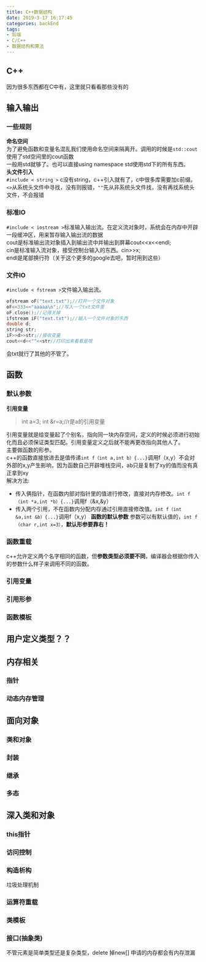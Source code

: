 ```yaml
---
title: C++数据结构
date: 2019-3-17 16:17:45
categories: backEnd
tags:
- 后端
- C/C++
- 数据结构和算法
---
```

## C++
因为很多东西都在C中有，这里就只看看那些没有的
## 输入输出
### 一些规则
<strong>命名空间</strong><br/>
为了避免函数和变量名混乱我们使用命名空间来隔离开。调用的时候是`std::cout`使用了std空间里的cout函数<br/>
一般用std就够了。也可以直接using namespace std使用std下的所有东西。<br/>
<strong>头文件引入</strong><br/>
`#include < string >` c没有string，c++引入就有了，c中很多库需要加c前缀。 `<>`从系统头文件中寻找，没有则报错，`""`先从非系统头文件找，没有再找系统头文件，不会报错

### 标准IO
`#include < iostream >`标准输入输出流。在定义流对象时，系统会在内存中开辟一段缓冲区，用来暂存输入输出流的数据<br/>
cout是标准输出流对象插入到输出流中并输出到屏幕cout<<x<<endl;<br/>
cin是标准输入流对象，接受控制台输入的东西。cin>>x;<br/>
endl是尾部换行符（关于这个更多的google去吧，暂时用到这些）
### 文件IO
`#include < fstream >`文件输入输出流。
```c
ofstream oF("text.txt");//打开一个文件对象
oF<<333<<"aaaaa\n";//写入一个txt文件里
oF.close();//记得关掉
ifstream iF("text.txt");//输入一个文件对象的东西
double d;
string str;
iF>>d>>str;//接收变量
cout<<d<<""<<str//打印出来看看是啥
```
会txt就行了其他的不管了。
## 函数
### 默认参数
**引用变量**
>int a=3;
int &r=a;//r是a的引用变量

引用变量就是给变量起了个别名，指向同一块内存空间，定义的时候必须进行初始化而且必须保证类型匹配。引用变量定义之后就不能再更改指向其他人了。
<br/>主要做函数的形参。<br/>
c++的函数直接放进去是值传递`int f（int a,int b）{...}`调用f（x,y）不会对外部的x,y产生影响，因为函数自己开辟堆栈空间，ab只是复制了xy的值而没有真正拿到xy
<br/>
解决方法:
- 传入俩指针，在函数内部对指针里的值进行修改，直接对内存修改。`int f（int *a,int *b）{...}`调用f（&x,&y）<br/>
- 传入两个引用，不在函数内分配内存通过引用直接修改值。`int f（int &a,int &b）{...}`调用f（x,y）
**函数的默认参数**
参数可以有默认值的，`int f（char r,int x=3）`，**默认形参要靠右！**
### 函数重载
c++允许定义两个名字相同的函数，但**参数类型必须要不同**，编译器会根据你传入的参数什么样子来调用不同的函数。
### 引用变量
### 引用形参
### 函数模板
## 用户定义类型？？
## 内存相关
### 指针
### 动态内存管理
## 面向对象
### 类和对象
### 封装
### 继承
### 多态

## 深入类和对象
### this指针
### 访问控制
### 构造析构
垃圾处理机制
### 运算符重载
### 类模板
### 接口(抽象类)    
不管元素是简单类型还是复杂类型，delete 掉new[] 申请的内存都会有内存泄漏
